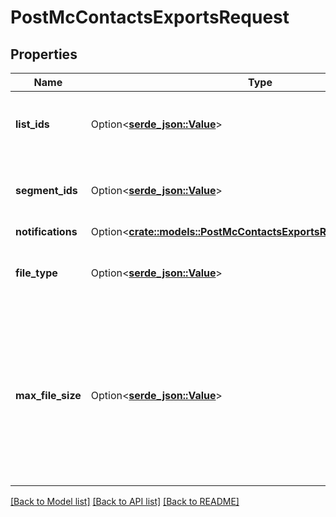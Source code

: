 # PostMcContactsExportsRequest

## Properties

Name | Type | Description | Notes
------------ | ------------- | ------------- | -------------
**list_ids** | Option<[**serde_json::Value**](.md)> | IDs of the contact lists you want to export. | [optional]
**segment_ids** | Option<[**serde_json::Value**](.md)> | IDs of the contact segments you want to export. | [optional]
**notifications** | Option<[**crate::models::PostMcContactsExportsRequestNotifications**](POST_mc_contacts_exports_request_notifications.md)> |  | [optional]
**file_type** | Option<[**serde_json::Value**](serde_json::Value.md)> | File type for export file. Choose from `json` or `csv`. | [optional][default to Csv]
**max_file_size** | Option<[**serde_json::Value**](.md)> | The maximum size of an export file in MB. Note that when this option is specified, multiple output files may be returned from the export. | [optional][default to 5000]

[[Back to Model list]](../README.md#documentation-for-models) [[Back to API list]](../README.md#documentation-for-api-endpoints) [[Back to README]](../README.md)


